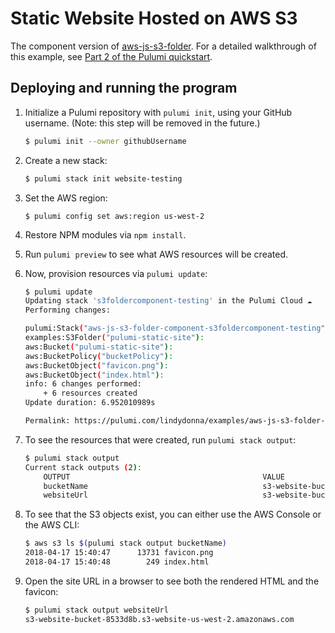 # Static Website Hosted on AWS S3

The component version of [aws-js-s3-folder](../aws-js-s3-folder). For a detailed walkthrough of this example, see [Part 2 of the Pulumi quickstart](https://docs.pulumi.com/quickstart/part2.html).

## Deploying and running the program

1.  Initialize a Pulumi repository with `pulumi init`, using your GitHub username. (Note: this step will be removed in the future.)

    ```bash
    $ pulumi init --owner githubUsername
    ```

1.  Create a new stack:

    ```bash
    $ pulumi stack init website-testing
    ```

1.  Set the AWS region:

    ```
    $ pulumi config set aws:region us-west-2
    ```

1.  Restore NPM modules via `npm install`.

1.  Run `pulumi preview` to see what AWS resources will be created.

1.  Now, provision resources via `pulumi update`:

    ```bash
    $ pulumi update
    Updating stack 's3foldercomponent-testing' in the Pulumi Cloud ☁️
    Performing changes:

    pulumi:Stack("aws-js-s3-folder-component-s3foldercomponent-testing"): Completed
    examples:S3Folder("pulumi-static-site"):                              + Created
    aws:Bucket("pulumi-static-site"):                                     + Created
    aws:BucketPolicy("bucketPolicy"):                                     + Created
    aws:BucketObject("favicon.png"):                                      + Created
    aws:BucketObject("index.html"):                                       + Created
    info: 6 changes performed:
        + 6 resources created
    Update duration: 6.952010989s

    Permalink: https://pulumi.com/lindydonna/examples/aws-js-s3-folder-component/s3foldercomponent-testing/updates/3
    ```

1.  To see the resources that were created, run `pulumi stack output`:

    ```bash
    $ pulumi stack output
    Current stack outputs (2):
        OUTPUT                                           VALUE
        bucketName                                       s3-website-bucket-e7c0411
        websiteUrl                                       s3-website-bucket-e7c0411.s3-website-us-west-2.amazonaws.com
    ```

1.  To see that the S3 objects exist, you can either use the AWS Console or the AWS CLI:

    ```bash
    $ aws s3 ls $(pulumi stack output bucketName)
    2018-04-17 15:40:47      13731 favicon.png
    2018-04-17 15:40:48        249 index.html
    ```

1.  Open the site URL in a browser to see both the rendered HTML and the favicon:

    ```bash
    $ pulumi stack output websiteUrl
    s3-website-bucket-8533d8b.s3-website-us-west-2.amazonaws.com
    ```


